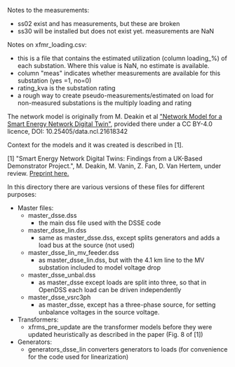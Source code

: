Notes to the measurements:
- ss02 exist and has measurements, but these are broken
- ss30 will be installed but does not exist yet. measurements are NaN


Notes on xfmr_loading.csv:
- this is a file that contains the estimated utilization (column loading_%) of each substation. Where this value is NaN, no estimate is available.
- column "meas" indicates whether measurements are available for this substation (yes =1, no=0)
- rating_kva is the substation rating
- a rough way to create pseudo-measurements/estimated on load for non-measured substations is the multiply loading and rating


The network model is originally from M. Deakin et al ["Network Model for a Smart Energy Network Digital Twin"](https://doi.org/10.25405/data.ncl.21618342.v1), provided there under a CC BY-4.0 licence, DOI: 10.25405\/data.ncl.21618342

Context for the models and it was created is described in \[1\].

\[1\] "Smart Energy Network Digital Twins: Findings from a UK-Based Demonstrator Project.", M. Deakin, M. Vanin, Z. Fan, D. Van Hertem, under review. [Preprint here.](https://arxiv.org/pdf/2311.11997)

In this directory there are various versions of these files for different 
purposes:
- Master files:
    - master_dsse.dss 
        - the main dss file used with the DSSE code
    - master_dsse_lin.dss
        - same as master_dsse.dss, except splits generators and adds a load 
            bus at the source (not used)
    - master_dsse_lin_mv_feeder.dss
        - as master_dsse_lin.dss, but with the 4.1 km line to the MV substation 
            included to model voltage drop
    - master_dsse_unbal.dss
        - as master_dsse except loads are split into three, so that in OpenDSS
            each load can be driven independently
    - master_dsse_vsrc3ph
        - as master_dsse, except has a three-phase source, for setting unbalance
            voltages in the source voltage.
- Transformers:
    - xfrms_pre_update are the transformer models before they were updated
        heuristically as described in the paper (Fig. 8 of \[1\])
- Generators:
    - generators_dsse_lin converters generators to loads (for convenience for 
    the code used for linearization)

